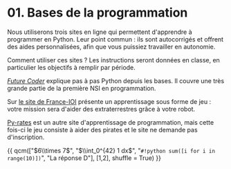 # 01. Bases de la programmation

Nous utiliserons trois sites en ligne qui permettent d'apprendre à programmer en Python. Leur point commun : ils sont autocorrigés et offrent des aides personnalisées, afin que vous puissiez travailler en autonomie.

Comment utiliser ces sites ? Les instructions seront données en classe, en particulier les objectifs à remplir par période.

[*Future Coder*](https://fr.futurecoder.io) explique pas à pas Python depuis les bases. Il couvre une très grande partie de la première NSI en programmation.

Sur [le site de France-IOI](http://www.france-ioi.org/) présente un apprentissage sous forme de jeu : votre mission sera d'aider des extraterrestres grâce à votre robot.

[Py-rates](https://py-rates.org/) est un autre site d'apprentissage de programmation, mais cette fois-ci le jeu consiste à aider des pirates et le site ne demande pas d'inscription.

{{ qcm(["$6\\times 7$", "$\\int_0^{42} 1 dx$", "`#!python sum([i for i in range(10)])`", "La réponse D"], [1,2], shuffle = True) }}
